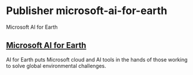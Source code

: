 # Publisher microsoft-ai-for-earth
Microsoft AI for Earth

## [Microsoft AI for Earth](https://www.microsoft.com/en-us/ai/ai-for-earth)

AI for Earth puts Microsoft cloud and AI tools in the hands of those working to solve global environmental challenges.
